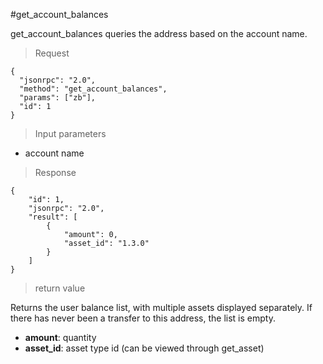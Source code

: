#get_account_balances

get_account_balances queries the address based on the account name.

> Request
```
{
  "jsonrpc": "2.0",
  "method": "get_account_balances",
  "params": ["zb"],
  "id": 1
}
```

> Input parameters

* account name

>Response

```
{
    "id": 1,
    "jsonrpc": "2.0",
    "result": [
        {
            "amount": 0,
            "asset_id": "1.3.0"
        }
    ]
}
```

> return value

Returns the user balance list, with multiple assets displayed separately. If there has never been a transfer to this address, the list is empty.

- **amount**: quantity
- **asset_id**: asset type id (can be viewed through get_asset)